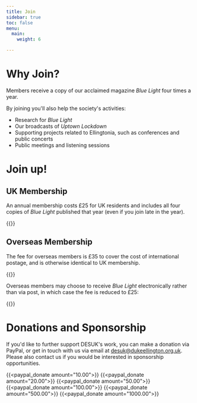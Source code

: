 ```yaml
---
title: Join
sidebar: true
toc: false
menu:
  main:
    weight: 6

---
```

# Why Join?

Members receive a copy of our acclaimed magazine *Blue Light* four times a year.

By joining you'll also help the society's activities:

* Research for *Blue Light*
* Our broadcasts of *Uptown Lockdown*
* Supporting projects related to Ellingtonia, such as conferences and public concerts
* Public meetings and listening sessions

# Join up!

## UK Membership

An annual membership costs £25 for UK residents and includes all four copies of *Blue Light* published that year (even if you join late in the year).

{{<paypal label="Join: UK Membership" item_name="DESUK Membership for this year - UK" amount="25.00">}}

## Overseas Membership

The fee for overseas members is £35 to cover the cost of international postage, and is otherwise identical to UK membership.

{{<paypal label="Join: Overseas Membership" item_name="DESUK Membership for this year - outside UK" amount="35.00">}}


Overseas members may choose to receive *Blue Light* electronically rather than via post, in which case the fee is reduced to £25:

{{<paypal label="Join: Digital Overseas Membership" item_name="DESUK Membership for this year - outside UK - electronic" amount="25.00">}}

# Donations and Sponsorship

If you'd like to further support DESUK's work, you can make a donation via PayPal, or get in touch with us via email at <a href="mailto:desuk@dukeellington.org.uk">desuk@dukeellington.org.uk</a>. Please also contact us if you would be interested in sponsorship opportunities.

{{<paypal_donate amount="10.00">}}
{{<paypal_donate amount="20.00">}}
{{<paypal_donate amount="50.00">}}
{{<paypal_donate amount="100.00">}}
{{<paypal_donate amount="500.00">}}
{{<paypal_donate amount="1000.00">}}
